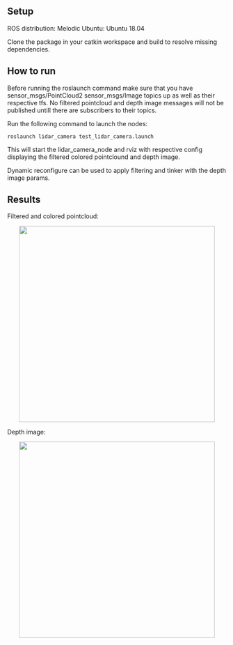 ## Setup
ROS distribution: Melodic
Ubuntu: Ubuntu 18.04

Clone the package in your catkin workspace and build to resolve missing dependencies.

## How to run
Before running the roslaunch command make sure that you have sensor_msgs/PointCloud2 sensor_msgs/Image topics up as well as their respective tfs.
No filtered pointcloud and depth image messages will not be published untill there are subscribers to their topics.   

Run the following command to launch the nodes:
```
roslaunch lidar_camera test_lidar_camera.launch
```
This will start the lidar_camera_node and rviz with respective config displaying the filtered colored pointclound and depth image.

Dynamic reconfigure can be used to apply filtering and tinker with the depth image params.

## Results

Filtered and colored pointcloud:

<p align="center">
  <img src="https://raw.githubusercontent.com/sumejko92/lidar-camera/melodic-devel/lidar_camera/results/rviz.png" width="450" /> 
</p>

Depth image:

<p align="center">
  <img src="https://raw.githubusercontent.com/sumejko92/lidar-camera/melodic-devel/lidar_camera/results/depth.png" width="450" /> 
</p>
